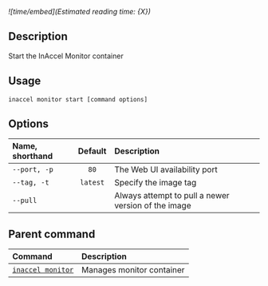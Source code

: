 *![time/embed](Estimated reading time: {X})*

## Description

Start the InAccel Monitor container

## Usage

```text
inaccel monitor start [command options]
```

## Options

| Name, shorthand  | Default    | Description                                         |
| :--------------- | :--------: | :-------------------------------------------------- |
| ` --port, -p `   | ` 80 `     | The Web UI availability port                        |
| ` --tag, -t `    | ` latest ` | Specify the image tag                               |
| ` --pull `       |            | Always attempt to pull a newer version of the image |

## Parent command

| Command                           | Description               |
| :-------------------------------- | :------------------------ |
| [` inaccel monitor `](command.md) | Manages monitor container |
